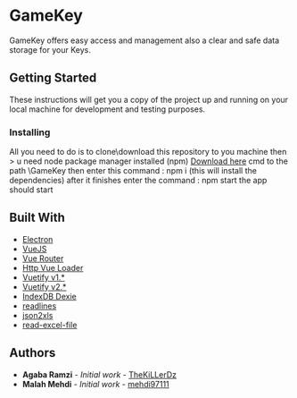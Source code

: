 # GameKey

GameKey offers easy access and management also a clear and safe data storage for your Keys.

## Getting Started

These instructions will get you a copy of the project up and running on your local machine for development and testing purposes.

### Installing

All you need to do is to clone\download this repository to you machine then >
u need node package manager installed (npm) [Download here](https://nodejs.org/en/)
cmd to the path \GameKey then enter this command : npm i (this will install the dependencies)
after it finishes enter the command : npm start
the app should start

## Built With

* [Electron](https://www.electronjs.org/)
* [VueJS](https://vuejs.org/)
* [Vue Router](https://github.com/vuejs/vue-router)
* [Http Vue Loader](https://vue-loader.vuejs.org/)
* [Vuetify v1.*](https://vuetifyjs.com/)
* [Vuetify v2.*](https://vuetifyjs.com/)
* [IndexDB Dexie](https://dexie.org/)
* [readlines](https://www.npmjs.com/package/readlines)
* [json2xls](https://www.npmjs.com/package/json2xls)
* [read-excel-file](https://www.npmjs.com/package/read-excel-file)


## Authors

* **Agaba Ramzi** - *Initial work* - [TheKiLLerDz](https://github.com/TheKiLLerDz)
* **Malah Mehdi** - *Initial work* - [mehdi97111](https://github.com/mehdi97111)
